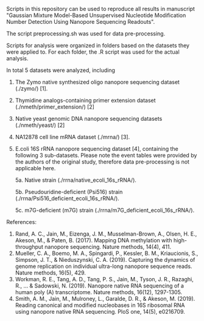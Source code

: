 Scripts in this repository can be used to reproduce all results in manuscript "Gaussian Mixture Model-Based Unsupervised Nucleotide Modification Number Detection Using Nanopore Sequencing Readouts".

The script preprocessing.sh was used for data pre-processing.

Scripts for analysis were organized in folders based on the datasets they were applied to. For each folder, the .R script was used for the actual analysis.

In total 5 datasets were analyzed, including
1. The Zymo native synthesized oligo nanopore sequencing dataset (./zymo/) [1].
2. Thymidine analogs-containing primer extension dataset (./nmeth/primer_extension/) [2]
3. Native yeast genomic DNA nanopore sequencing datasets (./nmeth/yeast/) [2]
4. NA12878 cell line mRNA dataset (./mrna/) [3].
5. E.coli 16S rRNA nanopore sequencing dataset [4], containing the following 3 sub-datasets. Please note the event tables were provided by the authors of the original study, therefore data pre-processing is not applicable here.

    5a. Native strain (./rrna/native_ecoli_16s_rRNA/).
    
    5b. Pseudouridine-deficient (Psi516) strain (./rrna/Psi516_deficient_ecoli_16s_rRNA/).
    
    5c. m7G-deficient (m7G) strain (./rrna/m7G_deficient_ecoli_16s_rRNA/).
    

References:
1. Rand, A. C., Jain, M., Eizenga, J. M., Musselman-Brown, A., Olsen, H. E., Akeson, M., & Paten, B. (2017). Mapping DNA methylation with high-throughput nanopore sequencing. Nature methods, 14(4), 411.
2. Mueller, C. A., Boemo, M. A., Spingardi, P., Kessler, B. M., Kriaucionis, S., Simpson, J. T., & Nieduszynski, C. A. (2019). Capturing the dynamics of genome replication on individual ultra-long nanopore sequence reads. Nature methods, 16(5), 429.
3. Workman, R. E., Tang, A. D., Tang, P. S., Jain, M., Tyson, J. R., Razaghi, R., ... & Sadowski, N. (2019). Nanopore native RNA sequencing of a human poly (A) transcriptome. Nature methods, 16(12), 1297-1305.
4. Smith, A. M., Jain, M., Mulroney, L., Garalde, D. R., & Akeson, M. (2019). Reading canonical and modified nucleobases in 16S ribosomal RNA using nanopore native RNA sequencing. PloS one, 14(5), e0216709.
